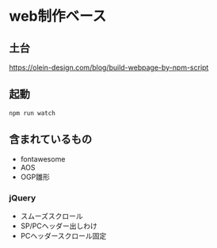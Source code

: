 # web制作ベース

## 土台
https://olein-design.com/blog/build-webpage-by-npm-script

## 起動
```
npm run watch
```

## 含まれているもの
- fontawesome
- AOS
- OGP雛形

### jQuery
- スムーズスクロール
- SP/PCヘッダー出しわけ
- PCヘッダースクロール固定
